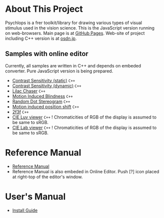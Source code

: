 ﻿About This Project
====================

Psychlops is a frer toolkit/library for drawing various types of visual stimulus used in the vision science. This is the JavaScript version running on web-browsers. Main page is at [GitHub Pages](https://psychlopsdev.github.io/PsychlopsJS/). Web-site of project including C++ version is at [osdn.jp](http://psychlops.osdn.jp/).


Samples with online editor
----------------------------

Currently, all samples are written in C++ and depends on embeded converter. Pure JavaScript version is being prepared.

- [Contrast Sensitivity (static)](https://psychlopsdev.github.io/PsychlopsJS/psychlops.editor.html#samples/ContrastSensitivity_space.cpp) `C++`
- [Contrast Sensitivity (dynamic)](https://psychlopsdev.github.io/PsychlopsJS/psychlops.editor.html#samples/ContrastSensitivity_temp.cpp) `C++`
- [Lilac Chaser](https://psychlopsdev.github.io/PsychlopsJS/psychlops.editor.html#samples/visiome/LilacChaser.cpp) `C++`
- [Motion Induced Blindness](https://psychlopsdev.github.io/PsychlopsJS/psychlops.editor.html#samples/visiome/MotionInducedBlindness.cpp) `C++`
- [Random Dot Stereogram](https://psychlopsdev.github.io/PsychlopsJS/psychlops.editor.html#samples/visiome/RandomDotStereogram.cpp) `C++`
- [Motion induced position shift](https://psychlopsdev.github.io/PsychlopsJS/psychlops.editor.html#samples/visiome/MotionInducedPositionShift.cpp) `C++`
- [2f3f](https://psychlopsdev.github.io/PsychlopsJS/psychlops.editor.html#samples/visiome/2f3f.cpp) `C++`
- [CIE Luv viewer](https://psychlopsdev.github.io/PsychlopsJS/psychlops.editor.html#samples/CIELuv_demo.cpp) `C++` ! Chromaticities of RGB of the display is assumed to be same to sRGB.
- [CIE Lab viewer](https://psychlopsdev.github.io/PsychlopsJS/psychlops.editor.html#samples/CIELab_demo.cpp) `C++` ! Chromaticities of RGB of the display is assumed to be same to sRGB.


Reference Manual
======================

- [Reference Manual](https://github.com/psychlopsdev/PsychlopsJS/wiki)
- Reference Manual is also embeded in Online Editor. Push [?] icon placed at right-top of the editor's window.


User's Manual
======================

- [Install Guide](https://psychlopsdev.github.io/PsychlopsJS/doc/InstallGuide)